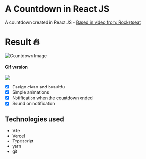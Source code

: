# A  Countdown in React JS
A countdown created in React JS - [Based in video from: Rocketseat](https://www.youtube.com/watch?v=qcIhUoBZaHg)

<h1>Result 🔥</h1>

<img src="https://i.imgur.com/0ITln6H.png" alt="Countdown Image"/>

#### Gif version
![](https://github.com/AndersonPGS/countdown-reactjs/blob/master/countdown-app.gif)

 - [x] Design clean and beaultful
 - [x] Simple animations
 - [x] Notification when the countdown ended
 - [x] Sound on notification

## Technologies used
- Vite 
- Vercel
- Typescript
- yarn
- git
